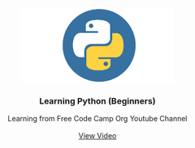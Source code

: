 <br />
<p align="center">
  <a href="https://github.com/python">
    <img src="files/python.png" width="300">
  </a>

  <h3 align="center">Learning Python (Beginners)</h3>

  <p align="center">
    Learning from Free Code Camp Org Youtube Channel
    <br />
    <br />
    <a target="blank" href="https://www.youtube.com/watch?v=rfscVS0vtbw&list=WL&index=1&t=12567s">View Video</a>
  </p>
</p>
<br />
